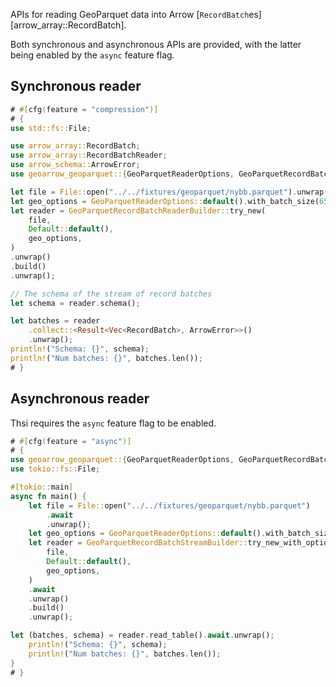 APIs for reading GeoParquet data into Arrow [`RecordBatch`es][arrow_array::RecordBatch].

Both synchronous and asynchronous APIs are provided, with the latter being enabled by the `async` feature flag.

## Synchronous reader

```rust
# #[cfg(feature = "compression")]
# {
use std::fs::File;

use arrow_array::RecordBatch;
use arrow_array::RecordBatchReader;
use arrow_schema::ArrowError;
use geoarrow_geoparquet::{GeoParquetReaderOptions, GeoParquetRecordBatchReaderBuilder};

let file = File::open("../../fixtures/geoparquet/nybb.parquet").unwrap();
let geo_options = GeoParquetReaderOptions::default().with_batch_size(65536);
let reader = GeoParquetRecordBatchReaderBuilder::try_new(
    file,
    Default::default(),
    geo_options,
)
.unwrap()
.build()
.unwrap();

// The schema of the stream of record batches
let schema = reader.schema();

let batches = reader
    .collect::<Result<Vec<RecordBatch>, ArrowError>>()
    .unwrap();
println!("Schema: {}", schema);
println!("Num batches: {}", batches.len());
# }
```

## Asynchronous reader

Thsi requires the `async` feature flag to be enabled.

```rust
# #[cfg(feature = "async")]
# {
use geoarrow_geoparquet::{GeoParquetReaderOptions, GeoParquetRecordBatchStreamBuilder};
use tokio::fs::File;

#[tokio::main]
async fn main() {
    let file = File::open("../../fixtures/geoparquet/nybb.parquet")
        .await
        .unwrap();
    let geo_options = GeoParquetReaderOptions::default().with_batch_size(65536);
    let reader = GeoParquetRecordBatchStreamBuilder::try_new_with_options(
        file,
        Default::default(),
        geo_options,
    )
    .await
    .unwrap()
    .build()
    .unwrap();

let (batches, schema) = reader.read_table().await.unwrap();
    println!("Schema: {}", schema);
    println!("Num batches: {}", batches.len());
}
# }
```
